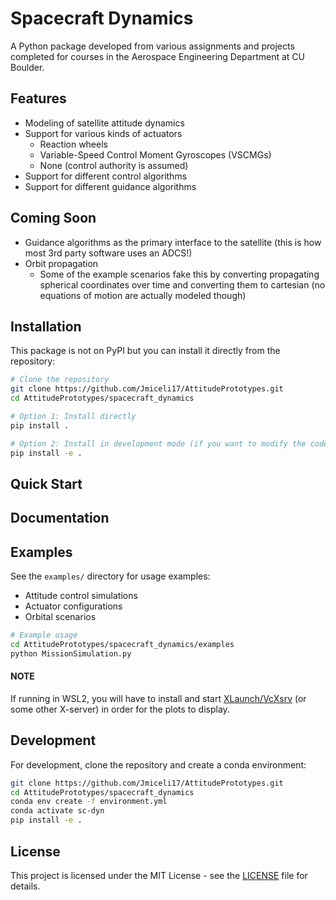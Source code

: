 # Spacecraft Dynamics
A Python package developed from various assignments and projects completed for courses in the Aerospace Engineering Department at CU Boulder.

## Features
- Modeling of satellite attitude dynamics
- Support for various kinds of actuators
    - Reaction wheels
    - Variable-Speed Control Moment Gyroscopes (VSCMGs)
    - None (control authority is assumed)
- Support for different control algorithms
- Support for different guidance algorithms


## Coming Soon
- Guidance algorithms as the primary interface to the satellite (this is how most 
3rd party software uses an ADCS!)
- Orbit propagation
    - Some of the example scenarios fake this by converting propagating spherical coordinates over 
    time and converting them to cartesian (no equations of motion are actually modeled though)

## Installation
This package is not on PyPI but you can install it directly from the repository:

```bash
# Clone the repository
git clone https://github.com/Jmiceli17/AttitudePrototypes.git
cd AttitudePrototypes/spacecraft_dynamics

# Option 1: Install directly
pip install .

# Option 2: Install in development mode (if you want to modify the code)
pip install -e .
```


## Quick Start


## Documentation


## Examples
See the `examples/` directory for usage examples:
- Attitude control simulations
- Actuator configurations
- Orbital scenarios
```bash
# Example usage
cd AttitudePrototypes/spacecraft_dynamics/examples
python MissionSimulation.py
```
#### NOTE
If running in WSL2, you will have to install and start [XLaunch/VcXsrv](https://sourceforge.net/projects/vcxsrv/) (or some other X-server) in order for the plots to display.


## Development
For development, clone the repository and create a conda environment:

```bash
git clone https://github.com/Jmiceli17/AttitudePrototypes.git
cd AttitudePrototypes/spacecraft_dynamics
conda env create -f environment.yml
conda activate sc-dyn
pip install -e .
```


## License
This project is licensed under the MIT License - see the [LICENSE](LICENSE) file for details.
